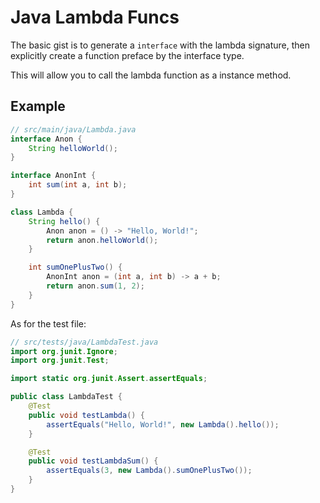 # Java Lambda Funcs

The basic gist is to generate a `interface` with the lambda signature, then explicitly create a function preface by the interface type.

This will allow you to call the lambda function as a instance method.

## Example

```java
// src/main/java/Lambda.java
interface Anon {
    String helloWorld();
}

interface AnonInt {
    int sum(int a, int b);
}

class Lambda {
    String hello() {
        Anon anon = () -> "Hello, World!";
        return anon.helloWorld();
    }

    int sumOnePlusTwo() {
        AnonInt anon = (int a, int b) -> a + b;
        return anon.sum(1, 2);
    }
}
```

As for the test file:

```java
// src/tests/java/LambdaTest.java
import org.junit.Ignore;
import org.junit.Test;

import static org.junit.Assert.assertEquals;

public class LambdaTest {
    @Test
    public void testLambda() {
        assertEquals("Hello, World!", new Lambda().hello());
    }

    @Test
    public void testLambdaSum() {
        assertEquals(3, new Lambda().sumOnePlusTwo());
    }
}
```
